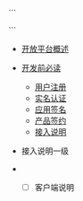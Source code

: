 \`\`\`

\`\`\`

* [开放平台概述](README.md)
* [开发前必读](chapter1.md)

  * [用户注册](yonghuzhuce.md)
  * [实名认证](实名认证.md)
  * [应用签名](应用签名.md)
  * [产品签约](产品签约.md)
  * [接入说明](jierushuoming.md)

* 接入说明一级

* * [ ] 客户端说明




